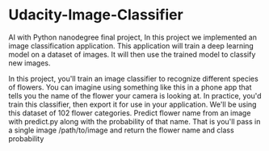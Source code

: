 # Udacity-Image-Classifier
AI with Python nanodegree final project,
In this project we implemented an image classification
application. This application will train a deep learning model on a dataset of images. It will then use the
trained model to classify new images. 

In this project, you'll train an image classifier to recognize different species of flowers. You can imagine using something like this in a phone app that tells you the name of the flower your camera is looking at. In practice, you'd train this classifier, then export it for use in your application. We'll be using this dataset of 102 flower categories.
Predict flower name from an image with predict.py along with the probability of that name. That is you'll pass in a single image /path/to/image and return the flower name and class probability
